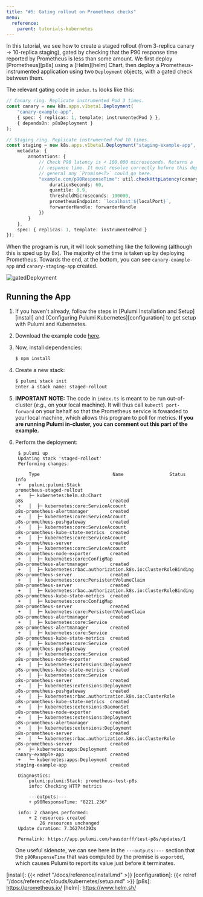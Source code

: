 ```yaml
---
title: "#5: Gating rollout on Prometheus checks"
menu:
  reference:
    parent: tutorials-kubernetes
---
```


In this tutorial, we see how to create a staged rollout (from 3-replica canary -> 10-replica
staging), gated by checking that the P90 response time reported by Prometheus is less than some
amount. We first deploy [Prometheus][p8s] using a [Helm][helm] Chart, then deploy a
Prometheus-instrumented application using two `Deployment` objects, with a gated check between them.

The relevant gating code in `index.ts` looks like this:

```typescript
// Canary ring. Replicate instrumented Pod 3 times.
const canary = new k8s.apps.v1beta1.Deployment(
    "canary-example-app",
    { spec: { replicas: 1, template: instrumentedPod } },
    { dependsOn: p8sDeployment }
);

// Staging ring. Replicate instrumented Pod 10 times.
const staging = new k8s.apps.v1beta1.Deployment("staging-example-app", {
    metadata: {
        annotations: {
            // Check P90 latency is < 100,000 microseconds. Returns a `Promise<string>` with the P90
            // response time. It must resolve correctly before this deployment rolls out. In
            // general any `Promise<T>` could go here.
            "example.com/p90ResponseTime": util.checkHttpLatency(canary, containerName, {
                durationSeconds: 60,
                quantile: 0.9,
                thresholdMicroseconds: 100000,
                prometheusEndpoint: `localhost:${localPort}`,
                forwarderHandle: forwarderHandle
            })
        }
    },
    spec: { replicas: 1, template: instrumentedPod }
});
```

When the program is run, it will look something like the following (although this is sped up by 8x).
The majority of the time is taken up by deploying Prometheus. Towards the end, at the bottom, you
can see `canary-example-app` and `canary-staging-app` created.

![gatedDeployment](/images/docs/quickstart/kubernetes/gatedDeployment.gif "Deployment gated by Prometheus check")

## Running the App

1. If you haven't already, follow the steps in [Pulumi Installation and Setup][install] and
   [Configuring Pulumi Kubernetes][configuration] to get setup with Pulumi and Kubernetes.

1. Download the example code [here](https://github.com/pulumi/examples/tree/master/kubernetes-ts-staged-rollout-with-prometheus).

1. Now, install dependencies:

    ```sh
    $ npm install
    ```

1. Create a new stack:

    ```sh
    $ pulumi stack init
    Enter a stack name: staged-rollout
    ```

1. **IMPORTANT NOTE:** The code in `index.ts` is meant to be run out-of-cluster (_e.g._, on your
   local machine). It will thus call `kubectl port-forward` on your behalf so that the Prometheus
   service is fowarded to your local machine, which allows this program to poll for metrics. **If
   you are running Pulumi in-cluster, you can comment out this part of the example.**

1. Perform the deployment:

        $ pulumi up
        Updating stack 'staged-rollout'
        Performing changes:

            Type                           Name                 Status      Info
        +   pulumi:pulumi:Stack                                            prometheus-staged-rollout
        +   ├─ kubernetes:helm.sh:Chart                                    p8s                                created
        +   │  ├─ kubernetes:core:ServiceAccount                           p8s-prometheus-alertmanager        created
        +   │  ├─ kubernetes:core:ServiceAccount                           p8s-prometheus-pushgateway         created
        +   │  ├─ kubernetes:core:ServiceAccount                           p8s-prometheus-kube-state-metrics  created
        +   │  ├─ kubernetes:core:ServiceAccount                           p8s-prometheus-server              created
        +   │  ├─ kubernetes:core:ServiceAccount                           p8s-prometheus-node-exporter       created
        +   │  ├─ kubernetes:core:ConfigMap                                p8s-prometheus-alertmanager        created
        +   │  ├─ kubernetes:rbac.authorization.k8s.io:ClusterRoleBinding  p8s-prometheus-server              created
        +   │  ├─ kubernetes:core:PersistentVolumeClaim                    p8s-prometheus-server              created
        +   │  ├─ kubernetes:rbac.authorization.k8s.io:ClusterRoleBinding  p8s-prometheus-kube-state-metrics  created
        +   │  ├─ kubernetes:core:ConfigMap                                p8s-prometheus-server              created
        +   │  ├─ kubernetes:core:PersistentVolumeClaim                    p8s-prometheus-alertmanager        created
        +   │  ├─ kubernetes:core:Service                                  p8s-prometheus-alertmanager        created
        +   │  ├─ kubernetes:core:Service                                  p8s-prometheus-kube-state-metrics  created
        +   │  ├─ kubernetes:core:Service                                  p8s-prometheus-pushgateway         created
        +   │  ├─ kubernetes:core:Service                                  p8s-prometheus-node-exporter       created
        +   │  ├─ kubernetes:extensions:Deployment                         p8s-prometheus-kube-state-metrics  created
        +   │  ├─ kubernetes:core:Service                                  p8s-prometheus-server              created
        +   │  ├─ kubernetes:extensions:Deployment                         p8s-prometheus-pushgateway         created
        +   │  ├─ kubernetes:rbac.authorization.k8s.io:ClusterRole         p8s-prometheus-kube-state-metrics  created
        +   │  ├─ kubernetes:extensions:DaemonSet                          p8s-prometheus-node-exporter       created
        +   │  ├─ kubernetes:extensions:Deployment                         p8s-prometheus-alertmanager        created
        +   │  ├─ kubernetes:extensions:Deployment                         p8s-prometheus-server              created
        +   │  └─ kubernetes:rbac.authorization.k8s.io:ClusterRole         p8s-prometheus-server              created
        +   ├─ kubernetes:apps:Deployment                                  canary-example-app                 created
        +   └─ kubernetes:apps:Deployment                                  staging-example-app                created

        Diagnostics:
            pulumi:pulumi:Stack: prometheus-test-p8s
            info: Checking HTTP metrics

            ---outputs:---
            + p90ResponseTime: "8221.236"

        info: 2 changes performed:
            + 2 resources created
                26 resources unchanged
        Update duration: 7.362744393s

        Permalink: https://app.pulumi.com/hausdorff/test-p8s/updates/1

   One useful sidenote, we can see here in the `---outputs:---` section that the `p90ResponseTime`
   that was computed by the promise is `export`ed, which causes Pulumi to report its value just
   before it terminates.

[install]: {{< relref "/docs/reference/install.md" >}}
[configuration]: {{< relref "/docs/reference/clouds/kubernetes/setup.md" >}}
[p8s]: https://prometheus.io/
[helm]: https://www.helm.sh/

